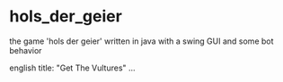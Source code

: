 # hols_der_geier
the game 'hols der geier' written in java with a swing GUI and some bot behavior

english title: "Get The Vultures"
...